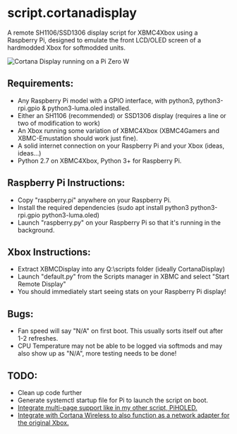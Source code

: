 # script.cortanadisplay
A remote SH1106/SSD1306 display script for XBMC4Xbox using a Raspberry Pi, designed to emulate the front LCD/OLED screen of a hardmodded Xbox for softmodded units.

![Cortana Display running on a Pi Zero W](https://github.com/user-attachments/assets/8f7967d1-0f36-470a-a11d-6e1d9a6dd0da)


## Requirements:
- Any Raspberry Pi model with a GPIO interface, with python3, python3-rpi.gpio & python3-luma.oled installed.
- Either an SH1106 (recommended) or SSD1306 display (requires a line or two of modification to work)
- An Xbox running some variation of XBMC4Xbox (XBMC4Gamers and XBMC-Emustation should work just fine).
- A solid internet connection on your Raspberry Pi and your Xbox (ideas, ideas...)
- Python 2.7 on XBMC4Xbox, Python 3+ for Raspberry Pi.

## Raspberry Pi Instructions:
- Copy "raspberry.pi" anywhere on your Raspberry Pi.
- Install the required dependencies (sudo apt install python3 python3-rpi.gpio python3-luma.oled)
- Launch "raspberry.py" on your Raspberry Pi so that it's running in the background.

## Xbox Instructions:
- Extract XBMCDisplay into any Q:\scripts folder (ideally CortanaDisplay)
- Launch "default.py" from the Scripts manager in XBMC and select "Start Remote Display"
- You should immediately start seeing stats on your Raspberry Pi display!

## Bugs:
- Fan speed will say "N/A" on first boot. This usually sorts itself out after 1-2 refreshes.
- CPU Temperature may not be able to be logged via softmods and may also show up as "N/A", more testing needs to be done! 

## TODO: 
- Clean up code further
- Generate systemctl startup file for Pi to launch the script on boot.
- [Integrate multi-page support like in my other script, PiHOLED.](https://github.com/faithvoid/PiHOLED)
- [Integrate with Cortana Wireless to also function as a network adapter for the original Xbox.](https://github.com/faithvoid/script.cortanawireless)
